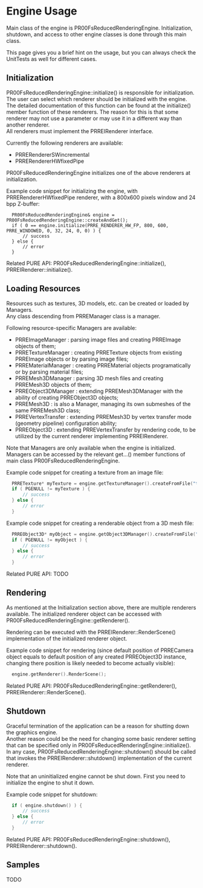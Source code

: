 # Engine Usage

Main class of the engine is PR00FsReducedRenderingEngine. Initialization, shutdown, and access to other engine classes is done through this main class.

This page gives you a brief hint on the usage, but you can always check the UnitTests as well for different cases.  

## Initialization

PR00FsReducedRenderingEngine::initialize() is responsible for initialization.  
The user can select which renderer should be initialized with the engine.  
The detailed documentation of this function can be found at the initialize() member function of these renderers. The reason for this is that some renderer may not use a parameter or may use it in a different way than another renderer.  
All renderers must implement the PRREIRenderer interface.

Currently the following renderers are available:  
 - PRRERendererSWincremental
 - PRRERendererHWfixedPipe

PR00FsReducedRenderingEngine initializes one of the above renderers at initialization.  

Example code snippet for initializing the engine, with PRRERendererHWfixedPipe renderer, with a 800x600 pixels window and 24 bpp Z-buffer:

```{.cpp}
  PR00FsReducedRenderingEngine& engine = PR00FsReducedRenderingEngine::createAndGet();
  if ( 0 == engine.initialize(PRRE_RENDERER_HW_FP, 800, 600, PRRE_WINDOWED, 0, 32, 24, 0, 0) ) {
      // success
  } else {
      // error
  }
```

Related PURE API: PR00FsReducedRenderingEngine::initialize(), PRREIRenderer::initialize().  

## Loading Resources

Resources such as textures, 3D models, etc. can be created or loaded by Managers.  
Any class descending from PRREManager class is a manager.

Following resource-specific Managers are available:  
 - PRREImageManager : parsing image files and creating PRREImage objects of them;
 - PRRETextureManager : creating PRRETexture objects from existing PRREImage objects or by parsing image files;
 - PRREMaterialManager : creating PRREMaterial objects programatically or by parsing material files;
 - PRREMesh3DManager : parsing 3D mesh files and creating PRREMesh3D objects of them;
 - PRREObject3DManager : extending PRREMesh3DManager with the ability of creating PRREObject3D objects;
 - PRREMesh3D : is also a Manager, managing its own submeshes of the same PRREMesh3D class;
 - PRREVertexTransfer : extending PRREMesh3D by vertex transfer mode (geometry pipeline) configuration ability;
 - PRREObject3D : extending PRREVertexTransfer by rendering code, to be utilized by the current renderer implementing PRREIRenderer.

Note that Managers are only available when the engine is initialized.  
Managers can be accessed by the relevant get...() member functions of main class PR00FsReducedRenderingEngine.

Example code snippet for creating a texture from an image file:

```.cpp
  PRRETexture* myTexture = engine.getTextureManager().createFromFile("texture.bmp");
  if ( PGENULL != myTexture ) {
      // success
  } else {
      // error
  }
```

Example code snippet for creating a renderable object from a 3D mesh file:

```.cpp
  PRREObject3D* myObject = engine.getObject3DManager().createFromFile("mesh.obj");
  if ( PGENULL != myObject ) {
      // success
  } else {
      // error
  }
```

Related PURE API: TODO  

## Rendering

As mentioned at the Initialization section above, there are multiple renderers available. 
The initialized renderer object can be accessed with PR00FsReducedRenderingEngine::getRenderer().

Rendering can be executed with the PRREIRenderer::RenderScene() implementation of the initialized renderer object.

Example code snippet for rendering (since default position of PRRECamera object equals to default position of any created PRREObject3D instance, changing there position is likely needed to become actually visible):

```.cpp
  engine.getRenderer().RenderScene(); 
```

Related PURE API: PR00FsReducedRenderingEngine::getRenderer(), PRREIRenderer::RenderScene().  

## Shutdown

Graceful termination of the application can be a reason for shutting down the graphics engine.  
Another reason could be the need for changing some basic renderer setting that can be specified only in PR00FsReducedRenderingEngine::initialize().  
In any case, PR00FsReducedRenderingEngine::shutdown() should be called that invokes the PRREIRenderer::shutdown() implementation of the current renderer.

Note that an uninitialized engine cannot be shut down. First you need to initialize the engine to shut it down.

Example code snippet for shutdown:

```.cpp
  if ( engine.shutdown() ) {
      // success
  } else {
      // error
  } 
```

Related PURE API: PR00FsReducedRenderingEngine::shutdown(), PRREIRenderer::shutdown().


## Samples

TODO